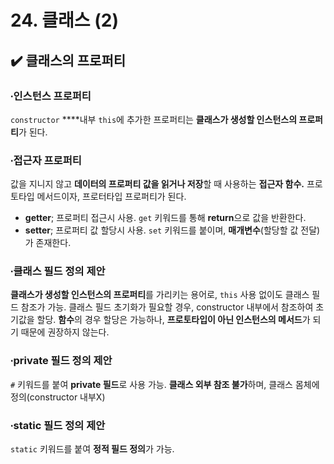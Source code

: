 # 24. 클래스 (2)

## ✔️ 클래스의 프로퍼티

### ∙인스턴스 프로퍼티

`constructor` ****내부 `this`에 추가한 프로퍼티는 **클래스가 생성할 인스턴스의 프로퍼티**가 된다. 

### ∙접근자 프로퍼티

값을 지니지 않고 **데이터의 프로퍼티 값을 읽거나 저장**할 때 사용하는 **접근자 함수.** 프로토타입 메서드이자, 프로터타입 프로퍼티가 된다. 

- **getter**; 프로퍼티 접근시 사용. `get` 키워드를 통해 **return**으로 값을 반환한다.
- **setter**; 프로퍼티 값 할당시 사용. `set` 키워드를 붙이며, **매개변수**(할당할 값 전달)가 존재한다.

### ∙클래스 필드 정의 제안

**클래스가 생성할 인스턴스의 프로퍼티**를 가리키는 용어로, `this` 사용 없이도 클래스 필드 참조가 가능. 클래스 필드 초기화가 필요할 경우, constructor 내부에서 참조하여 초기값을 할당. **함수**의 경우 할당은 가능하나, **프로토타입이 아닌 인스턴스의 메서드**가 되기 때문에 권장하지 않는다. 

### ∙private 필드 정의 제안

`#` 키워드를 붙여 **private 필드**로 사용 가능. **클래스 외부 참조 불가**하며, 클래스 몸체에 정의(constructor 내부X)

### ∙static 필드 정의 제안

`static` 키워드를 붙여 **정적 필드 정의**가 가능.